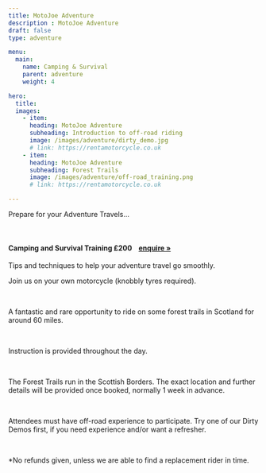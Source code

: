 ```yaml
---
title: MotoJoe Adventure
description : MotoJoe Adventure
draft: false
type: adventure

menu:
  main:
    name: Camping & Survival
    parent: adventure
    weight: 4

hero:
  title: 
  images: 
    - item:
      heading: MotoJoe Adventure
      subheading: Introduction to off-road riding
      image: /images/adventure/dirty_demo.jpg
      # link: https://rentamotorcycle.co.uk
    - item:
      heading: MotoJoe Adventure
      subheading: Forest Trails
      image: /images/adventure/off-road_training.png
      # link: https://rentamotorcycle.co.uk

---
```

<div class="">
    <div class="row">
        <div class="col">
            <p class="lead text-center">
                Prepare for your Adventure Travels...
            </p>
        </div>
    </div>
    <br/>
    <!-- <hr class="featurette-divider"> -->
    <div class="card">
        <h4 class="card-header d-flex justify-content-between align-items-center">
            Camping and Survival Training
            <span>£200&nbsp;&nbsp;&nbsp;&nbsp;<a class="btn btn-main-sm" href="mailto:adventure@motojoe.co.uk">enquire »</a></span>
        </h4>
        <div class="card-body">
            <p class="lead mb-4">Tips and techniques to help your adventure travel go smoothly.</p>
            <p>Join us on your own motorcycle (knobbly tyres required).</p>
            <br/>
            <p>A fantastic and rare opportunity to ride on some forest trails in Scotland for around 60 miles.</p>
            <br/>
            <p>Instruction is provided throughout the day.</p>
            <br/>
            <p>The Forest Trails run in the Scottish Borders. The exact location and further details will be provided once booked, normally 1 week in advance.</p>
            <br/>
            <p>Attendees must have off-road experience to participate. Try one of our Dirty Demos first, if you need experience and/or want a refresher.</p>
            <br/>
            <p>*No refunds given, unless we are able to find a replacement rider in time.</p>
        </div>
    </div>
</div>
    